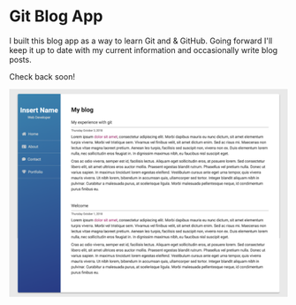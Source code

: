 # Git Blog App

I built this blog app as a way to learn Git and & GitHub. Going forward I'll keep it up to date with my current information and occasionally write blog posts.

Check back soon!

<img src="screenshot.png" alt="Blog Screenshot">